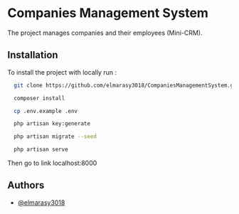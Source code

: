 
# Companies Management System

The project manages companies and their employees (Mini-CRM).

## Installation

To install the project with locally run :
```bash
  git clone https://github.com/elmarasy3018/CompaniesManagementSystem.git
```
```bash
  composer install
```
```bash
  cp .env.example .env
```
```bash
  php artisan key:generate
```
```bash
  php artisan migrate --seed
```
```bash
  php artisan serve
```
Then go to link localhost:8000
## Authors

- [@elmarasy3018](https://github.com/elmarasy3018)


